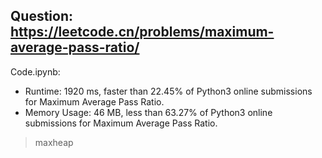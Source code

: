 ## Question: https://leetcode.cn/problems/maximum-average-pass-ratio/

Code.ipynb:
* Runtime: 1920 ms, faster than 22.45% of Python3 online submissions for Maximum Average Pass Ratio.
* Memory Usage: 46 MB, less than 63.27% of Python3 online submissions for Maximum Average Pass Ratio.
> maxheap

